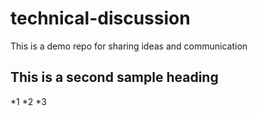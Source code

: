 # technical-discussion
This is a demo repo for sharing ideas and communication

## This is a second sample heading

*1
*2
*3
